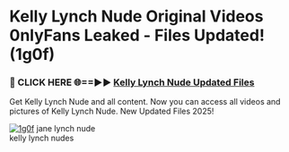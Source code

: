 # Kelly Lynch Nude Original Videos 0nlyFans Leaked - Files Updated! (1g0f)

<h3>🔴 CLICK HERE 🌐==►► <a href="https://tinyurl.com/5h6xmrr3" rel="nofollow">Kelly Lynch Nude Updated Files</a></h3>

Get Kelly Lynch Nude and all content. Now you can access all videos and pictures of Kelly Lynch Nude. New Updated Files 2025!

[![1g0f](https://i.imgur.com/KVD873Z.gif)](https://tinyurl.com/5h6xmrr3)
jane lynch nude<br>
kelly lynch nudes